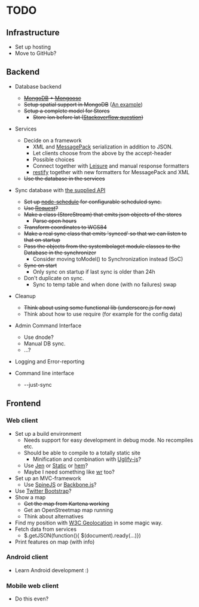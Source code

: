 # TODO

## Infrastructure
 - Set up hosting
 - Move to GitHub?

## Backend
 - Database backend
     - <del>[MongoDB][5] + [Mongoose][6]</del>
     - <del>Setup spatial support in MongoDB</del> ([An example][13])
     - <del>Setup a complete model for Stores</del>
         - <del>Store lon before lat ([Stackoverflow question][16])</del>

 - Services
     - Decide on a framework
         - XML and [MessagePack][2] serialization in addition to JSON.
         - Let clients choose from the above by the accept-header
         - Possible choices
	     - Connect together with [Leisure][3] and manual response formatters
	     - [restify][17] together with new formatters for MessagePack and XML
     - <del>Use the database in the services</del>
 - Sync database with [the supplied API][1]
     - <del>Set up [node-schedule][4] for configurable scheduled sync.</del>
     - <del>Use [Request][9]?</del>
     - <del>Make a class (StoreStream) that emits json objects of the stores</del>
         - <del>Parse open hours</del>
	 - <del>Transform coordinates to WGS84</del>
     - <del>Make a real sync class that emits 'synced' 
       so that we can listen to that on startup</del>
     - <del>Pass the objects from the systembolaget module classes to the Database in the synchronizer</del>
         - Consider moving toModel() to Synchronization instead (SoC)
     - <del>Sync on start</del>
         - Only sync on startup if last sync is older than 24h
     - Don't duplicate on sync. 
       	 - Sync to temp table and when done (with no failures) swap 
 - Cleanup
     - <del>Think about using some functional lib (underscore.js for now)</del>
     - Think about how to use require (for example for the config data)
 - Admin Command Interface
     - Use dnode?
     - Manual DB sync. 
     - ...?
 - Logging and Error-reporting
 - Command line interface
     - --just-sync

## Frontend

### Web client
 - Set up a build environment
     - Needs support for easy development in debug mode. No recompiles etc.
     - Should be able to compile to a totally static site
         - Minification and combination with [Uglify-js][8]?
     - Use [Jen][10] or [Static][11] or [hem][14]?
     - Maybe I need something like [wr][12] too?
 - Set up an MVC-framework
     - Use [SpineJS][15] or [Backbone.js][18]?
 - Use [Twitter Bootstrap][19]?
 - Show a map
     - <del>Get the map from Kartena working</del>
     - Get an OpenStreetmap map running
     - Think about alternatives
 - Find my position with [W3C Geolocation][7] in some magic way.
 - Fetch data from services
     - $.getJSON(function(){ $(document).ready(...)})
 - Print features on map (with info)

### Android client
 - Learn Android development :)

### Mobile web client
 - Do this even?

[1]:  http://www.systembolaget.se/Assortment.aspx?butikerombud=1
[2]:  https://github.com/pgriess/node-msgpack
[3]:  https://github.com/kevinswiber/leisure
[4]:  https://github.com/mattpat/node-schedule
[5]:  http://www.mongodb.org
[6]:  https://github.com/LearnBoost/mongoose
[7]:  http://www.w3.org/TR/geolocation-API/
[8]:  http://search.npmjs.org/#/uglify-js
[9]:  https://github.com/mikeal/request
[10]: https://github.com/rfunduk/jen
[11]: http://walmartlabs.github.com/static/
[12]: https://github.com/pmuellr/wr
[13]: https://github.com/fredrikmollerstrand/nodejs-mongodb-spatial-search
[14]: http://spinejs.com/docs/hem
[15]: http://spinejs.com/
[16]: http://stackoverflow.com/questions/7347686/geo-spatial-index-in-mongodb-with-node-js
[17]: http://mcavage.github.com/node-restify/
[18]: http://documentcloud.github.com/backbone/
[19]: http://twitter.github.com/bootstrap/
